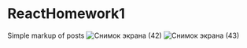 # ReactHomework1
Simple markup of posts
![Снимок экрана (42)](https://github.com/Ppovarenkova/ReactHomework1/assets/108479551/e8ec4ca3-155e-4251-87b5-d98ede991336)
![Снимок экрана (43)](https://github.com/Ppovarenkova/ReactHomework1/assets/108479551/e9b98a23-5fbb-4eaf-8b7b-3b66a52eb3aa)
